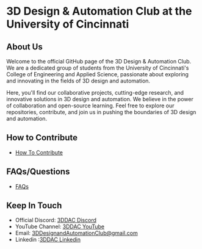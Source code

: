 # 3D Design & Automation Club at the University of Cincinnati
## About Us

Welcome to the official GitHub page of the 3D Design & Automation Club. We are a dedicated group of students from the University of Cincinnati's College of Engineering and Applied Science, passionate about exploring and innovating in the fields of 3D design and automation. 

Here, you'll find our collaborative projects, cutting-edge research, and innovative solutions in 3D design and automation. We believe in the power of collaboration and open-source learning. Feel free to explore our repositories, contribute, and join us in pushing the boundaries of 3D design and automation.

## How to Contribute
- [How To Contribute](/profile/CONTRIBUTING.md)
## FAQs/Questions
- [FAQs](/profile/FAQ.md)
## Keep In Touch
- Official Discord: [3DDAC Discord](https://discord.gg/zMQCnrydQw)
- YouTube Channel: [3DDAC YouTube](https://www.youtube.com/@3DDAC)
- Email: [3DDesignandAutomationClub@gmail.com](mailto:3DDesignandAutomationClub@gmail.com)
- Linkedin :[3DDAC Linkedin](https://www.linkedin.com/groups/13046147/)
